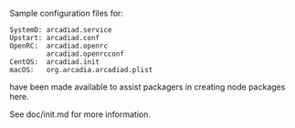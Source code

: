 Sample configuration files for:
```
SystemD: arcadiad.service
Upstart: arcadiad.conf
OpenRC:  arcadiad.openrc
         arcadiad.openrcconf
CentOS:  arcadiad.init
macOS:   org.arcadia.arcadiad.plist
```
have been made available to assist packagers in creating node packages here.

See doc/init.md for more information.
